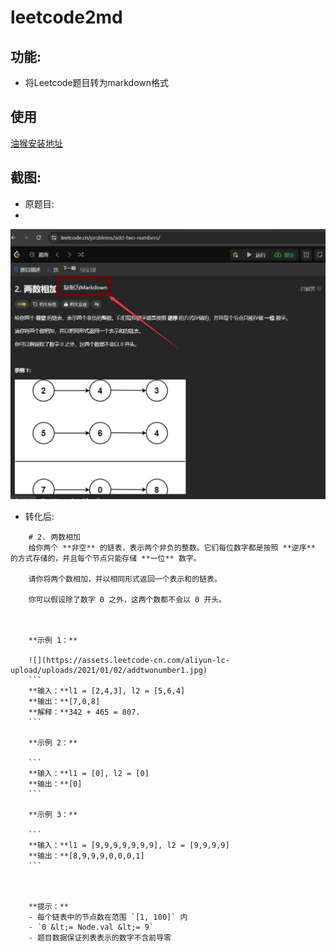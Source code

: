 # leetcode2md
## 功能:
- 将Leetcode题目转为markdown格式
## 使用
[油猴安装地址](https://greasyfork.org/zh-CN/scripts/486822-leetcode%E9%A2%98%E7%9B%AE%E8%BD%ACmarkdown)

## 截图:
- 原题目:
- 
![](./img/a.jpg)

- 转化后:
```
    # 2. 两数相加
    给你两个 **非空** 的链表，表示两个非负的整数。它们每位数字都是按照 **逆序** 的方式存储的，并且每个节点只能存储 **一位** 数字。

    请你将两个数相加，并以相同形式返回一个表示和的链表。

    你可以假设除了数字 0 之外，这两个数都不会以 0 开头。

    

    **示例 1：**

    ![](https://assets.leetcode-cn.com/aliyun-lc-upload/uploads/2021/01/02/addtwonumber1.jpg)
    ```
    **输入：**l1 = [2,4,3], l2 = [5,6,4]
    **输出：**[7,0,8]
    **解释：**342 + 465 = 807.
    ```

    **示例 2：**

    ```
    **输入：**l1 = [0], l2 = [0]
    **输出：**[0]
    ```

    **示例 3：**

    ```
    **输入：**l1 = [9,9,9,9,9,9,9], l2 = [9,9,9,9]
    **输出：**[8,9,9,9,0,0,0,1]
    ```

    

    **提示：**
    - 每个链表中的节点数在范围 `[1, 100]` 内
    - `0 &lt;= Node.val &lt;= 9`
    - 题目数据保证列表表示的数字不含前导零
```
